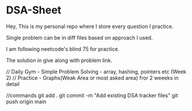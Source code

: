 # DSA-Sheet
Hey, This is my personal  repo where I store every question I practice.

Single problem can be in diff files based on approach I used.

I am following neetcode's blind 75 for practice.

The solution in give along with problem link.


// Daily Gym - Simple Problem Solving - array, hashing, pointers etc (Week 2)
// Practice - Graphs(Weak Area or most asked area) fror 2 weeeks in detail

//commands
git add .
git commit -m "Add existing DSA tracker files"
git push origin main

